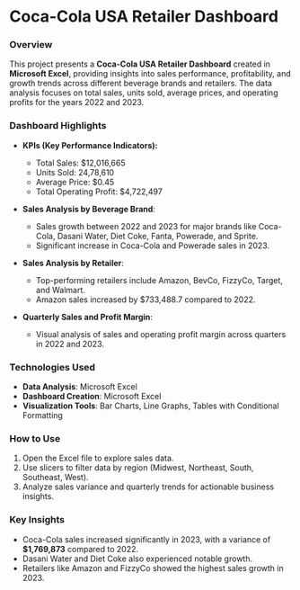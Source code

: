# Coca-Cola USA Retailer Dashboard

### Overview
This project presents a **Coca-Cola USA Retailer Dashboard** created in **Microsoft Excel**, providing insights into sales performance, profitability, and growth trends across different beverage brands and retailers. The data analysis focuses on total sales, units sold, average prices, and operating profits for the years 2022 and 2023.

### Dashboard Highlights
- **KPIs (Key Performance Indicators):**
  - Total Sales: $12,016,665  
  - Units Sold: 24,78,610  
  - Average Price: $0.45  
  - Total Operating Profit: $4,722,497  

- **Sales Analysis by Beverage Brand**:
  - Sales growth between 2022 and 2023 for major brands like Coca-Cola, Dasani Water, Diet Coke, Fanta, Powerade, and Sprite.  
  - Significant increase in Coca-Cola and Powerade sales in 2023.

- **Sales Analysis by Retailer**:
  - Top-performing retailers include Amazon, BevCo, FizzyCo, Target, and Walmart.  
  - Amazon sales increased by $733,488.7 compared to 2022.

- **Quarterly Sales and Profit Margin**:
  - Visual analysis of sales and operating profit margin across quarters in 2022 and 2023.

### Technologies Used
- **Data Analysis**: Microsoft Excel  
- **Dashboard Creation**: Microsoft Excel  
- **Visualization Tools**: Bar Charts, Line Graphs, Tables with Conditional Formatting  

### How to Use
1. Open the Excel file to explore sales data.  
2. Use slicers to filter data by region (Midwest, Northeast, South, Southeast, West).  
3. Analyze sales variance and quarterly trends for actionable business insights.

### Key Insights
- Coca-Cola sales increased significantly in 2023, with a variance of **$1,769,873** compared to 2022.  
- Dasani Water and Diet Coke also experienced notable growth.  
- Retailers like Amazon and FizzyCo showed the highest sales growth in 2023.


